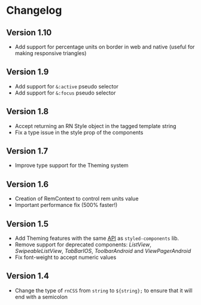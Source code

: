 # Changelog

## Version 1.10

 * Add support for percentage units on border in web and native (useful for making responsive triangles)

## Version 1.9

 * Add support for `&:active` pseudo selector
 * Add support for `&:focus` pseudo selector

## Version 1.8

 * Accept returning an RN Style object in the tagged template string
 * Fix a type issue in the style prop of the components

## Version 1.7

 * Improve type support for the Theming system

## Version 1.6

 * Creation of RemContext to control rem units value
 * Important performance fix (500% faster!)

## Version 1.5

 * Add Theming features with the same [API](https://styled-components.com/docs/advanced) as `styled-components` lib.
 * Remove support for deprecated components: *ListView*, *SwipeableListView*, *TabBarIOS*, *ToolbarAndroid* and *ViewPagerAndroid*
 * Fix font-weight to accept numeric values

## Version 1.4

 * Change the type of `rnCSS` from `string` to `${string};` to ensure that it will end with a semicolon
